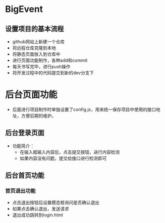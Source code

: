 # BigEvent

## 设置项目的基本流程

- github网站上新建一个仓库
- 将远程仓库克隆到本地
- 将静态页面放入到仓库中
- 进行页面功能制作，各种add和commit
- 每天书写完毕，进行push操作
- 将开发过程中的代码提交到新的dev分支下

# 后台页面功能

- 后面进行项目制作时单独设置了config.js，用来统一保存项目中使用的接口地址，方便后期的维护。

## 后台登录页面

- 功能简介：
  - 在输入框输入内容后，点击提交按钮，进行内容检测
  - 如果内容没有问题，提交给接口进行检测即可

## 后台首页功能

### 首页退出功能

- 点击退出按钮后设置模态框询问是否确认退出
- 如果点击确认退出，发送请求
- 退出成功跳转到login.html